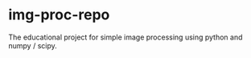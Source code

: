 img-proc-repo
=============

The educational project for simple image processing using python and numpy / scipy.
